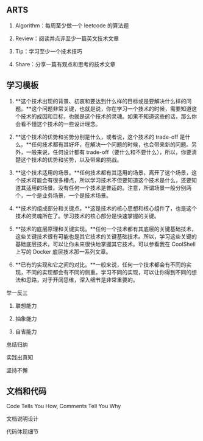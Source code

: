 



## ARTS



1. Algorithm：每周至少做一个 leetcode 的算法题

2. Review：阅读并点评至少一篇英文技术文章
3. Tip：学习至少一个技术技巧
4. Share：分享一篇有观点和思考的技术文章



## 学习模板



1. **这个技术出现的背景、初衷和要达到什么样的目标或是要解决什么样的问题。**这个问题非常关键，也就是说，你在学习一个技术的时候，需要知道这个技术的成因和目标，也就是这个技术的灵魂。如果不知道这些的话，那么你会看不懂这个技术的一些设计理念。

2. **这个技术的优势和劣势分别是什么，或者说，这个技术的 trade-off 是什么。**任何技术都有其好坏，在解决一个问题的时候，也会带来新的问题。另外，一般来说，任何设计都有 trade-off（要什么和不要什么），所以，你要清楚这个技术的优势和劣势，以及带来的挑战。

3. **这个技术适用的场景。**任何技术都有其适用的场景，离开了这个场景，这个技术可能会有很多槽点，所以学习技术不但要知道这个技术是什么，还要知道其适用的场景。没有任何一个技术是普适的。注意，所谓场景一般分别两个，一个是业务场景，一个是技术场景。

4. **技术的组成部分和关键点。**这是技术的核心思想和核心组件了，也是这个技术的灵魂所在了。学习技术的核心部分是快速掌握的关键。

5. **技术的底层原理和关键实现。**任何一个技术都有其底层的关键基础技术，这些关键技术很有可能也是其它技术的关键基础技术。所以，学习这些关键的基础底层技术，可以让你未来很快地掌握其它技术。可以参看我在 CoolShell 上写的 Docker 底层技术那一系列文章。

6. **已有的实现和它之间的对比。**一般来说，任何一个技术都会有不同的实现，不同的实现都会有不同的侧重。学习不同的实现，可以让你得到不同的想法和思路，对于开阔思维，深入细节是非常重要的。





举一反三



1. 联想能力

2. 抽象能力

3. 自省能力





总结归纳



实践出真知



坚持不懈



## 文档和代码

Code Tells You How, Comments Tell You Why

文档说明设计

代码体现细节

